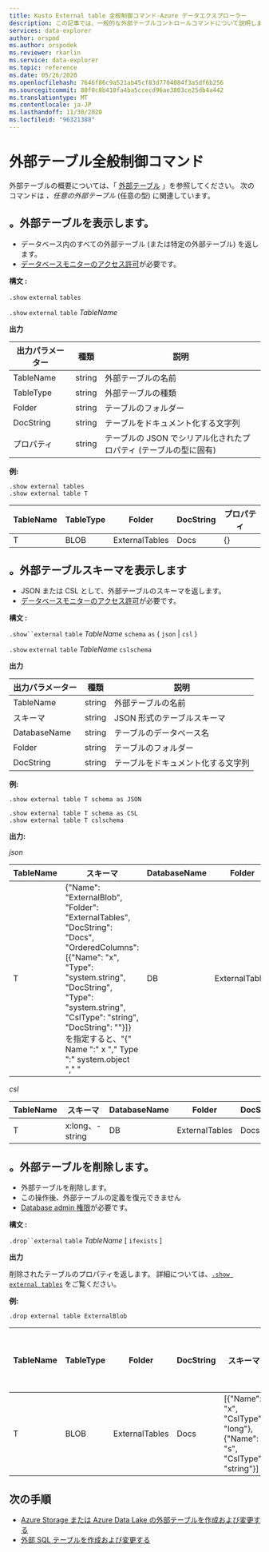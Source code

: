 ```yaml
---
title: Kusto External table 全般制御コマンド-Azure データエクスプローラー
description: この記事では、一般的な外部テーブルコントロールコマンドについて説明します。
services: data-explorer
author: orspod
ms.author: orspodek
ms.reviewer: rkarlin
ms.service: data-explorer
ms.topic: reference
ms.date: 05/26/2020
ms.openlocfilehash: 7646f86c9a521ab45cf83d7704084f3a5df6b256
ms.sourcegitcommit: 80f0c8b410fa4ba5ccecd96ae3803ce25db4a442
ms.translationtype: MT
ms.contentlocale: ja-JP
ms.lasthandoff: 11/30/2020
ms.locfileid: "96321388"
---
```

# <a name="external-table-general-control-commands"></a>外部テーブル全般制御コマンド

外部テーブルの概要については、「 [外部テーブル](../query/schema-entities/externaltables.md) 」を参照してください。 次のコマンドは _、任意の外部テーブル_ (任意の型) に関連しています。

## <a name="show-external-tables"></a>。外部テーブルを表示します。

* データベース内のすべての外部テーブル (または特定の外部テーブル) を返します。
* [データベースモニターのアクセス許可](../management/access-control/role-based-authorization.md)が必要です。

**構文 :** 

`.show` `external` `tables`

`.show` `external` `table` *TableName*

**出力**

| 出力パラメーター | 種類   | 説明                                                         |
|------------------|--------|---------------------------------------------------------------------|
| TableName        | string | 外部テーブルの名前                                             |
| TableType        | string | 外部テーブルの種類                                              |
| Folder           | string | テーブルのフォルダー                                                     |
| DocString        | string | テーブルをドキュメント化する文字列                                       |
| プロパティ       | string | テーブルの JSON でシリアル化されたプロパティ (テーブルの型に固有) |


**例:**

```kusto
.show external tables
.show external table T
```

| TableName | TableType | Folder         | DocString | プロパティ |
|-----------|-----------|----------------|-----------|------------|
| T         | BLOB      | ExternalTables | Docs      | {}         |


## <a name="show-external-table-schema"></a>。外部テーブルスキーマを表示します

* JSON または CSL として、外部テーブルのスキーマを返します。 
* [データベースモニターのアクセス許可](../management/access-control/role-based-authorization.md)が必要です。

**構文 :** 

`.show``external` `table` *TableName* `schema` `as` ( `json`  |  `csl` )

`.show` `external` `table` *TableName* `cslschema`

**出力**

| 出力パラメーター | 種類   | 説明                        |
|------------------|--------|------------------------------------|
| TableName        | string | 外部テーブルの名前            |
| スキーマ           | string | JSON 形式のテーブルスキーマ |
| DatabaseName     | string | テーブルのデータベース名             |
| Folder           | string | テーブルのフォルダー                    |
| DocString        | string | テーブルをドキュメント化する文字列      |

**例:**

```kusto
.show external table T schema as JSON
```

```kusto
.show external table T schema as CSL
.show external table T cslschema
```

**出力:**

*json*

| TableName | スキーマ    | DatabaseName | Folder         | DocString |
|-----------|----------------------------------|--------------|----------------|-----------|
| T         | {"Name": "ExternalBlob",<br>"Folder": "ExternalTables",<br>"DocString": "Docs",<br>"OrderedColumns": [{"Name": "x", "Type": "system.string", "DocString", "Type": "system.string", "CslType": "string", "DocString": ""}]} を指定すると、"{" Name ":" x "," Type ":" system.object "," " | DB           | ExternalTables | Docs      |


*csl*

| TableName | スキーマ          | DatabaseName | Folder         | DocString |
|-----------|-----------------|--------------|----------------|-----------|
| T         | x:long、-string | DB           | ExternalTables | Docs      |

## <a name="drop-external-table"></a>。外部テーブルを削除します。

* 外部テーブルを削除します。 
* この操作後、外部テーブルの定義を復元できません
* [Database admin 権限](../management/access-control/role-based-authorization.md)が必要です。

**構文 :**  

`.drop``external` `table` *TableName* [ `ifexists` ]

**出力**

削除されたテーブルのプロパティを返します。 詳細については、[`.show external tables`](#show-external-tables) をご覧ください。

**例:**

```kusto
.drop external table ExternalBlob
```

| TableName | TableType | Folder         | DocString | スキーマ       | プロパティ |
|-----------|-----------|----------------|-----------|-----------------------------------------------------|------------|
| T         | BLOB      | ExternalTables | Docs      | [{"Name": "x", "CslType": "long"},<br> {"Name": "s", "CslType": "string"}] | {}         |

## <a name="next-steps"></a>次の手順

* [Azure Storage または Azure Data Lake の外部テーブルを作成および変更する](external-tables-azurestorage-azuredatalake.md)
* [外部 SQL テーブルを作成および変更する](external-sql-tables.md)
